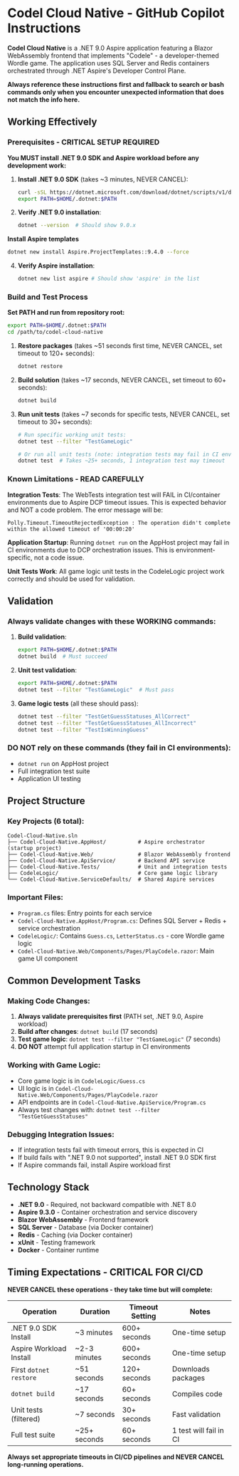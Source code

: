 # Codel Cloud Native - GitHub Copilot Instructions

**Codel Cloud Native** is a .NET 9.0 Aspire application featuring a Blazor WebAssembly frontend that implements "Codele" - a developer-themed Wordle game. The application uses SQL Server and Redis containers orchestrated through .NET Aspire's Developer Control Plane.

**Always reference these instructions first and fallback to search or bash commands only when you encounter unexpected information that does not match the info here.**

## Working Effectively

### Prerequisites - CRITICAL SETUP REQUIRED
**You MUST install .NET 9.0 SDK and Aspire workload before any development work:**

1. **Install .NET 9.0 SDK** (takes ~3 minutes, NEVER CANCEL):
   ```bash
   curl -sSL https://dotnet.microsoft.com/download/dotnet/scripts/v1/dotnet-install.sh | bash -s -- --channel 9.0 --install-dir ~/.dotnet
   export PATH=$HOME/.dotnet:$PATH
   ```
   
2. **Verify .NET 9.0 installation**:
   ```bash
   dotnet --version  # Should show 9.0.x
   ```

**Install Aspire templates**
   ```bash
dotnet new install Aspire.ProjectTemplates::9.4.0 --force
   ```

4. **Verify Aspire installation**:
   ```bash
   dotnet new list aspire # Should show 'aspire' in the list
   ```

### Build and Test Process
**Set PATH and run from repository root:**
```bash
export PATH=$HOME/.dotnet:$PATH
cd /path/to/codel-cloud-native
```

1. **Restore packages** (takes ~51 seconds first time, NEVER CANCEL, set timeout to 120+ seconds):
   ```bash
   dotnet restore
   ```

2. **Build solution** (takes ~17 seconds, NEVER CANCEL, set timeout to 60+ seconds):
   ```bash
   dotnet build
   ```

3. **Run unit tests** (takes ~7 seconds for specific tests, NEVER CANCEL, set timeout to 30+ seconds):
   ```bash
   # Run specific working unit tests:
   dotnet test --filter "TestGameLogic"
   
   # Or run all unit tests (note: integration tests may fail in CI environments):
   dotnet test  # Takes ~25+ seconds, 1 integration test may timeout
   ```

### Known Limitations - READ CAREFULLY

**Integration Tests**: The WebTests integration test will FAIL in CI/container environments due to Aspire DCP timeout issues. This is expected behavior and NOT a code problem. The error message will be:
```
Polly.Timeout.TimeoutRejectedException : The operation didn't complete within the allowed timeout of '00:00:20'
```

**Application Startup**: Running `dotnet run` on the AppHost project may fail in CI environments due to DCP orchestration issues. This is environment-specific, not a code issue.

**Unit Tests Work**: All game logic unit tests in the CodeleLogic project work correctly and should be used for validation.

## Validation

### Always validate changes with these WORKING commands:
1. **Build validation**:
   ```bash
   export PATH=$HOME/.dotnet:$PATH
   dotnet build  # Must succeed
   ```

2. **Unit test validation**:
   ```bash
   export PATH=$HOME/.dotnet:$PATH
   dotnet test --filter "TestGameLogic"  # Must pass
   ```

3. **Game logic tests** (all these should pass):
   ```bash
   dotnet test --filter "TestGetGuessStatuses_AllCorrect"
   dotnet test --filter "TestGetGuessStatuses_AllIncorrect" 
   dotnet test --filter "TestIsWinningGuess"
   ```

### DO NOT rely on these commands (they fail in CI environments):
- `dotnet run` on AppHost project
- Full integration test suite
- Application UI testing

## Project Structure

### Key Projects (6 total):
```
Codel-Cloud-Native.sln
├── Codel-Cloud-Native.AppHost/          # Aspire orchestrator (startup project)
├── Codel-Cloud-Native.Web/              # Blazor WebAssembly frontend  
├── Codel-Cloud-Native.ApiService/       # Backend API service
├── Codel-Cloud-Native.Tests/            # Unit and integration tests
├── CodeleLogic/                         # Core game logic library
└── Codel-Cloud-Native.ServiceDefaults/  # Shared Aspire services
```

### Important Files:
- `Program.cs` files: Entry points for each service
- `Codel-Cloud-Native.AppHost/Program.cs`: Defines SQL Server + Redis + service orchestration
- `CodeleLogic/`: Contains `Guess.cs`, `LetterStatus.cs` - core Wordle game logic
- `Codel-Cloud-Native.Web/Components/Pages/PlayCodele.razor`: Main game UI component

## Common Development Tasks

### Making Code Changes:
1. **Always validate prerequisites first** (PATH set, .NET 9.0, Aspire workload)
2. **Build after changes**: `dotnet build` (17 seconds)
3. **Test game logic**: `dotnet test --filter "TestGameLogic"` (7 seconds)
4. **DO NOT** attempt full application startup in CI environments

### Working with Game Logic:
- Core game logic is in `CodeleLogic/Guess.cs`
- UI logic is in `Codel-Cloud-Native.Web/Components/Pages/PlayCodele.razor`
- API endpoints are in `Codel-Cloud-Native.ApiService/Program.cs`
- Always test changes with: `dotnet test --filter "TestGetGuessStatuses"`

### Debugging Integration Issues:
- If integration tests fail with timeout errors, this is expected in CI
- If build fails with ".NET 9.0 not supported", install .NET 9.0 SDK first
- If Aspire commands fail, install Aspire workload first

## Technology Stack
- **.NET 9.0** - Required, not backward compatible with .NET 8.0
- **Aspire 9.3.0** - Container orchestration and service discovery
- **Blazor WebAssembly** - Frontend framework
- **SQL Server** - Database (via Docker container)
- **Redis** - Caching (via Docker container)
- **xUnit** - Testing framework
- **Docker** - Container runtime

## Timing Expectations - CRITICAL FOR CI/CD

**NEVER CANCEL these operations - they take time but will complete:**

| Operation | Duration | Timeout Setting | Notes |
|-----------|----------|----------------|-------|
| .NET 9.0 SDK Install | ~3 minutes | 600+ seconds | One-time setup |
| Aspire Workload Install | ~2-3 minutes | 600+ seconds | One-time setup |
| First `dotnet restore` | ~51 seconds | 120+ seconds | Downloads packages |
| `dotnet build` | ~17 seconds | 60+ seconds | Compiles code |
| Unit tests (filtered) | ~7 seconds | 30+ seconds | Fast validation |
| Full test suite | ~25+ seconds | 60+ seconds | 1 test will fail in CI |

**Always set appropriate timeouts in CI/CD pipelines and NEVER CANCEL long-running operations.**